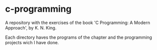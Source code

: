 # c-programming
A repository with the exercises of the book 'C Programming: A Modern Approach', by K. N. King.

Each directory haves the programs of the chapter and the programming projects wich I have done.
